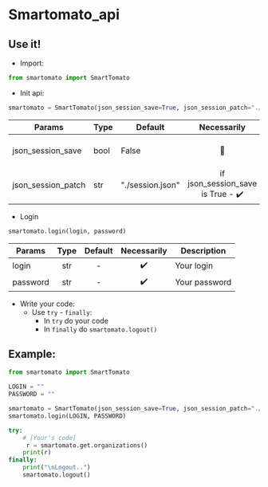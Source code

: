 # Smartomato_api

## Use it!

* Import:
```python
from smartomato import SmartTomato
```
* Init api:
```python
smartomato = SmartTomato(json_session_save=True, json_session_patch="./jsons/session.json")
```
| Params            | Type | Default | Necessarily  |  Description |
| ------            | ---- | ------- | :----------: | ------------- |
| json_session_save | bool | False   | 	    🔴      | Save or not save session file |
| json_session_patch| str  | "./session.json" | if json_session_save is True - ✔️ | File to save session |

* Login
```python
smartomato.login(login, password)
```
| Params            | Type | Default | Necessarily  |  Description |
| ------            | :--: | :-----: | :----------: | ------------ |
| login		    | str  | -	     | ✔️	    | Your login    |
| password	    | str  | - 	     | ✔️	    | Your password |

* Write your code:
  * Use `try` - `finally`:
    * In `try` do your code
    * In `finally` do `smartomato.logout()`
    
## Example: 

```python
from smartomato import SmartTomato

LOGIN = ""
PASSWORD = ""

smartomato = SmartTomato(json_session_save=True, json_session_patch="./jsons/session.json")
smartomato.login(LOGIN, PASSWORD)

try:
    # [Your's code]
     r = smartomato.get.organizations()
    print(r)
finally:
    print("\nLogout..")
    smartomato.logout()
```
